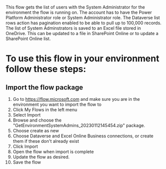 This flow gets the list of users with the System Administrator for the environment the flow is running on. The account has to have the Power Platform Administrator role or System Administrator role. The Dataverse list rows action has pagination enabled to be able to pull up to 100,000 records. The list of System Adminstrators is saved to an Excel file stored in OneDrive. This can be updated to a file in SharePoint Online or to update a SharePoint Online list.

# To use this flow in your environment follow these steps:

## Import the flow package

1. Go to https://flow.microsoft.com and make sure you are in the environment you want to import the flow to
2. Click My Flows in the left menu
3. Select Import
4. Browse and choose the "GetEnvironmentSystemAdmins_20230112145454.zip" package.
5. Choose create as new
6. Choose Dataverse and Excel Online Business connections, or create them if these don't already exist
7. Click Import
8. Open the flow when import is complete
9. Update the flow as desired.
10. Save the flow